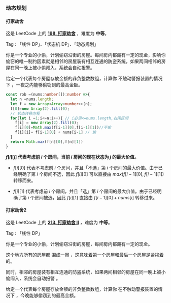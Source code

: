 ### 动态规划
#### 打家劫舍
这是 LeetCode 上的 **[198. 打家劫舍](https://leetcode.cn/problems/house-robber/solution/by-ac_oier-7v1g/)** ，难度为 **中等**。

Tag : 「线性 DP」、「状态机 DP」、「动态规划」


你是一个专业的小偷，计划偷窃沿街的房屋。每间房内都藏有一定的现金，影响你偷窃的唯一制约因素就是相邻的房屋装有相互连通的防盗系统，如果两间相邻的房屋在同一晚上被小偷闯入，系统会自动报警。

给定一个代表每个房屋存放金额的非负整数数组，计算你 不触动警报装置的情况下 ，一夜之内能够偷窃到的最高金额。
```typescript
const rob =(nums:number[]):number =>{
  let n =nums.length;
  let f = new Array<Array<number>>(n);
  f[0]=new Array(2).fill(0);
  // 状态转移方程
  for(let i =1;i<=n;i++){ // i必须<=nums.length,右闭区间
    f[i] = new Array(2).fill(0);
    f[i][0]=Math.max(f[i-1][0],f[i-1][1])//不偷 
    f[i][i]= f[i-1][0] + nums[i-1] // 偷 
  }
  return Math.max(f[n][0],f[n][1])
}
```
**$f[i][j]$ 代表考虑前 $i$ 个房间，当前 $i$ 房间的现在状态为 $j$ 的最大价值。**

* $f[i][0]$ 代表不考虑前 $i$ 个房间，并且「不选」第 $i$ 个房间的最大价值。由于已经明确了第 $i$ 个房间不选，因此 $f[i][0]$ 可以直接由 $max(f[i - 1][0], f[i - 1][1])$ 转移而来。

* $f[i][1]$ 代表考虑前 $i$ 个房间，并且「选」第 $i$ 个房间的最大价值。由于已经明确了第 $i$ 个房间被选，因此 $f[i][1]$ 直接由 $f[i - 1][0] + nums[i]$ 转移过来。

#### 打家劫舍2
这是 LeetCode 上的 **[213. 打家劫舍 II](https://leetcode-cn.com/problems/house-robber-ii/solution/gong-shui-san-xie-ru-he-jiang-xin-xian-z-zf0w/)** ，难度为 **中等**。

Tag : 「线性 DP」



你是一个专业的小偷，计划偷窃沿街的房屋，每间房内都藏有一定的现金。

这个地方所有的房屋都 围成一圈 ，这意味着第一个房屋和最后一个房屋是紧挨着的。

同时，相邻的房屋装有相互连通的防盗系统，如果两间相邻的房屋在同一晚上被小偷闯入，系统会自动报警 。

给定一个代表每个房屋存放金额的非负整数数组，计算你 在不触动警报装置的情况下 ，今晚能够偷窃到的最高金额。